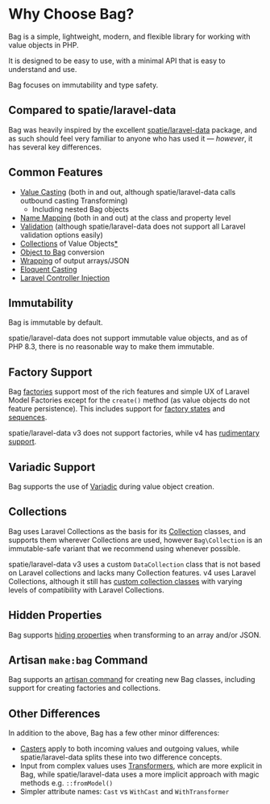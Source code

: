 # Why Choose Bag?

Bag is a simple, lightweight, modern, and flexible library for working with value objects in PHP. 

It is designed to be easy to use, with a minimal API that is easy to understand and use.

Bag focuses on immutability and type safety.

## Compared to spatie/laravel-data

Bag was heavily inspired by the excellent [spatie/laravel-data](https://spatie.be/docs/laravel-data/) package, and as such
should feel very familiar to anyone who has used it — _however_, it has several key differences.

## Common Features

- [Value Casting](./casting) (both in and out, although spatie/laravel-data calls outbound casting Transforming)
  - Including nested Bag objects
- [Name Mapping](./mapping) (both in and out) at the class and property level
- [Validation](./validation) (although spatie/laravel-data does not support all Laravel validation options easily)
- [Collections](./collections) of Value Objects[*](#collections)
- [Object to Bag](./object-to-bag) conversion
- [Wrapping](./wrapping) of output arrays/JSON
- [Eloquent Casting](./laravel-eloquent-casting)
- [Laravel Controller Injection](./laravel-controller-injection)

## Immutability

Bag is immutable by default. 

spatie/laravel-data does not support immutable value objects, and as of PHP 8.3, there is no reasonable way to make them immutable.

## Factory Support

Bag [factories](./testing) support most of the rich features and simple UX of Laravel Model Factories except for the `create()` method (as value objects do not feature persistence). 
This includes support for [factory states](https://laravel.com/docs/12.x/eloquent-factories#factory-states) and [sequences](https://laravel.com/docs/12.x/eloquent-factories#sequences).

spatie/laravel-data v3 does not support factories, while v4 has [rudimentary support](https://spatie.be/docs/laravel-data/v4/as-a-data-transfer-object/factories).

## Variadic Support

Bag supports the use of [Variadic](./variadics) during value object creation. 

## Collections

Bag uses Laravel Collections as the basis for its [Collection](./collections) classes, and supports them wherever Collections are used, however `Bag\Collection` is an immutable-safe variant that we recommend
using whenever possible. 

spatie/laravel-data v3 uses a custom `DataCollection` class that is not based on Laravel collections and lacks many Collection features. v4 uses Laravel Collections, although it still 
has [custom collection classes](https://spatie.be/docs/laravel-data/v4/as-a-data-transfer-object/collections) with varying levels of compatibility with Laravel Collections.

## Hidden Properties

Bag supports [hiding properties](./hidden) when transforming to an array and/or JSON.

## Artisan `make:bag` Command

Bag supports an [artisan command](./laravel-artisan-make-bag-command) for creating new Bag classes, including support for creating factories and collections.

## Other Differences

In addition to the above, Bag has a few other minor differences:

- [Casters](./casting) apply to both incoming values and outgoing values, while spatie/laravel-data splits these into two difference concepts.
- Input from complex values uses [Transformers](./transformers), which are more explicit in Bag, while spatie/laravel-data uses a more implicit approach with magic methods e.g. `::fromModel()`
- Simpler attribute names: `Cast` vs `WithCast` and `WithTransformer`
